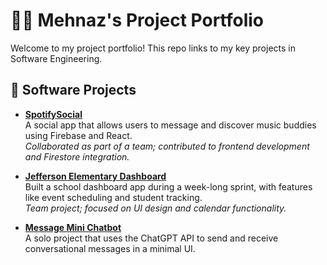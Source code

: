 # 👩‍💻 Mehnaz's Project Portfolio

Welcome to my project portfolio! This repo links to my key projects in Software Engineering.

## 🔧 Software Projects

- **[SpotifySocial](https://github.com/3amBEANS/SpotifySocial.git)**  
  A social app that allows users to message and discover music buddies using Firebase and React.  
  _Collaborated as part of a team; contributed to frontend development and Firestore integration._

- **[Jefferson Elementary Dashboard](https://github.com/jvrieger/launch25-swe-week1-team3.git)**  
  Built a school dashboard app during a week-long sprint, with features like event scheduling and student tracking.  
  _Team project; focused on UI design and calendar functionality._

- **[Message Mini Chatbot](https://github.com/Mehnaz300/Message-mini-project.git)**  
  A solo project that uses the ChatGPT API to send and receive conversational messages in a minimal UI.
